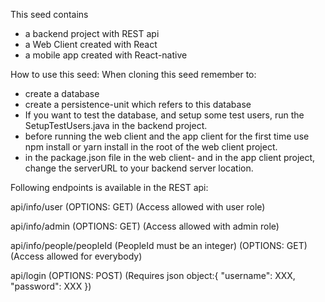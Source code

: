 This seed contains
- a backend project with REST api
- a Web Client created with React
- a mobile app created with React-native

How to use this seed: 
When cloning this seed remember to:
- create a database 
- create a persistence-unit which refers to this database 
- If you want to test the database, and setup some test users, run the SetupTestUsers.java in the backend project.
- before running the web client and the app client for the first time use npm install or yarn install in the root of the web client project. 
- in the package.json file in the web client- and in the app client project, change the serverURL to your backend server location.

Following endpoints is available in the REST api:

api/info/user
(OPTIONS: GET)
(Access allowed with user role)

api/info/admin
(OPTIONS: GET)
(Access allowed with admin role)

api/info/people/peopleId
(PeopleId must be an integer)
(OPTIONS: GET)
(Access allowed for everybody)

api/login
(OPTIONS: POST)
(Requires json object:{ "username": XXX, "password": XXX })

